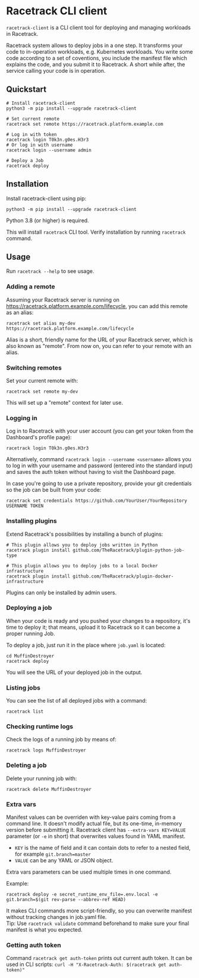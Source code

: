 # Racetrack CLI client
`racetrack-client` is a CLI client tool for deploying and managing workloads in Racetrack.

Racetrack system allows to deploy jobs in a one step.
It transforms your code to in-operation workloads, e.g. Kubernetes workloads.
You write some code according to a set of coventions, you include the manifest file which explains the code, 
and you submit it to Racetrack. A short while after, the service calling your code is in operation.

## Quickstart
```shell
# Install racetrack-client
python3 -m pip install --upgrade racetrack-client

# Set current remote
racetrack set remote https://racetrack.platform.example.com

# Log in with token
racetrack login T0k3n.g0es.H3r3
# Or log in with username
racetrack login --username admin

# Deploy a Job
racetrack deploy
```

## Installation
Install racetrack-client using pip:
```shell
python3 -m pip install --upgrade racetrack-client
```

Python 3.8 (or higher) is required.

This will install `racetrack` CLI tool. Verify installation by running `racetrack` command.

## Usage
Run `racetrack --help` to see usage.

### Adding a remote
Assuming your Racetrack server is running on https://racetrack.platform.example.com/lifecycle,
you can add this remote as an alias:
```shell
racetrack set alias my-dev https://racetrack.platform.example.com/lifecycle
```

Alias is a short, friendly name for the URL of your Racetrack server, which is also known as "remote".
From now on, you can refer to your remote with an alias.

### Switching remotes
Set your current remote with:
```shell
racetrack set remote my-dev
```
This will set up a "remote" context for later use.

### Logging in
Log in to Racetrack with your user account (you can get your token from the Dashboard's profile page):
```shell
racetrack login T0k3n.g0es.H3r3
```

Alternatively, command `racetrack login --username <username>` allows you to log in with your username and password
(entered into the standard input) and saves the auth token without having to visit the Dashboard page.

In case you're going to use a private repository, provide your git credentials so the job can be built from your code:
```shell
racetrack set credentials https://github.com/YourUser/YourRepository USERNAME TOKEN
```

### Installing plugins
Extend Racetrack's possibilities by installing a bunch of plugins:
```shell
# This plugin allows you to deploy jobs written in Python
racetrack plugin install github.com/TheRacetrack/plugin-python-job-type

# This plugin allows you to deploy jobs to a local Docker infrastructure
racetrack plugin install github.com/TheRacetrack/plugin-docker-infrastructure
```

Plugins can only be installed by admin users.

### Deploying a job
When your code is ready and you pushed your changes to a repository, it's time to deploy it;
that means, upload it to Racetrack so it can become a proper running Job.

To deploy a job, just run it in the place where `job.yaml` is located:
```shell
cd MuffinDestroyer
racetrack deploy 
```

You will see the URL of your deployed job in the output.

### Listing jobs
You can see the list of all deployed jobs with a command:
```shell
racetrack list
```

### Checking runtime logs
Check the logs of a running job by means of:
```shell
racetrack logs MuffinDestroyer
```

### Deleting a job
Delete your running job with:
```shell
racetrack delete MuffinDestroyer
```

### Extra vars
Manifest values can be overriden with key-value pairs coming from a command line.
It doesn't modify actual file, but its one-time, in-memory version before submitting it.
Racetrack client has `--extra-vars KEY=VALUE` parameter (or `-e` in short)
that overwrites values found in YAML manifest.

- `KEY` is the name of field and it can contain dots to refer to a nested field, for example `git.branch=master`
- `VALUE` can be any YAML or JSON object.

Extra vars parameters can be used multiple times in one command.

Example:
```shell
racetrack deploy -e secret_runtime_env_file=.env.local -e git.branch=$(git rev-parse --abbrev-ref HEAD)
```

It makes CLI commands more script-friendly, so you can overwrite manifest without tracking changes in job.yaml file.  
Tip: Use `racetrack validate` command beforehand to make sure your final manifest is what you expected.

### Getting auth token
Command `racetrack get auth-token` prints out current auth token.
It can be used in CLI scripts: `curl -H "X-Racetrack-Auth: $(racetrack get auth-token)"`
